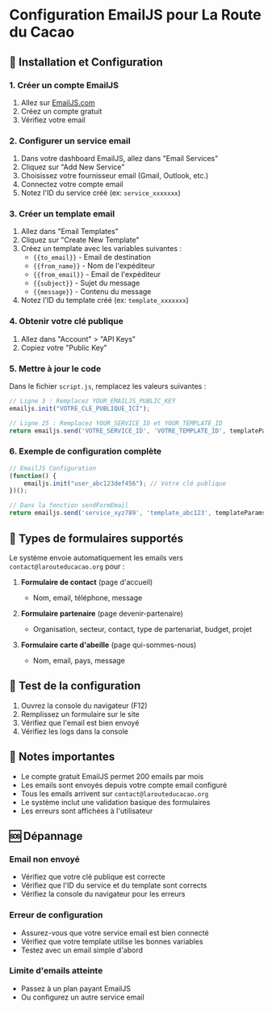 # Configuration EmailJS pour La Route du Cacao

## 🚀 Installation et Configuration

### 1. Créer un compte EmailJS
1. Allez sur [EmailJS.com](https://www.emailjs.com/)
2. Créez un compte gratuit
3. Vérifiez votre email

### 2. Configurer un service email
1. Dans votre dashboard EmailJS, allez dans "Email Services"
2. Cliquez sur "Add New Service"
3. Choisissez votre fournisseur email (Gmail, Outlook, etc.)
4. Connectez votre compte email
5. Notez l'ID du service créé (ex: `service_xxxxxxx`)

### 3. Créer un template email
1. Allez dans "Email Templates"
2. Cliquez sur "Create New Template"
3. Créez un template avec les variables suivantes :
   - `{{to_email}}` - Email de destination
   - `{{from_name}}` - Nom de l'expéditeur
   - `{{from_email}}` - Email de l'expéditeur
   - `{{subject}}` - Sujet du message
   - `{{message}}` - Contenu du message
4. Notez l'ID du template créé (ex: `template_xxxxxxx`)

### 4. Obtenir votre clé publique
1. Allez dans "Account" > "API Keys"
2. Copiez votre "Public Key"

### 5. Mettre à jour le code
Dans le fichier `script.js`, remplacez les valeurs suivantes :

```javascript
// Ligne 3 : Remplacez YOUR_EMAILJS_PUBLIC_KEY
emailjs.init("VOTRE_CLE_PUBLIQUE_ICI");

// Ligne 25 : Remplacez YOUR_SERVICE_ID et YOUR_TEMPLATE_ID
return emailjs.send('VOTRE_SERVICE_ID', 'VOTRE_TEMPLATE_ID', templateParams)
```

### 6. Exemple de configuration complète
```javascript
// EmailJS Configuration
(function() {
    emailjs.init("user_abc123def456"); // Votre clé publique
})();

// Dans la fonction sendFormEmail
return emailjs.send('service_xyz789', 'template_abc123', templateParams)
```

## 📧 Types de formulaires supportés

Le système envoie automatiquement les emails vers `contact@larouteducacao.org` pour :

1. **Formulaire de contact** (page d'accueil)
   - Nom, email, téléphone, message

2. **Formulaire partenaire** (page devenir-partenaire)
   - Organisation, secteur, contact, type de partenariat, budget, projet

3. **Formulaire carte d'abeille** (page qui-sommes-nous)
   - Nom, email, pays, message

## 🔧 Test de la configuration

1. Ouvrez la console du navigateur (F12)
2. Remplissez un formulaire sur le site
3. Vérifiez que l'email est bien envoyé
4. Vérifiez les logs dans la console

## 📝 Notes importantes

- Le compte gratuit EmailJS permet 200 emails par mois
- Les emails sont envoyés depuis votre compte email configuré
- Tous les emails arrivent sur `contact@larouteducacao.org`
- Le système inclut une validation basique des formulaires
- Les erreurs sont affichées à l'utilisateur

## 🆘 Dépannage

### Email non envoyé
- Vérifiez que votre clé publique est correcte
- Vérifiez que l'ID du service et du template sont corrects
- Vérifiez la console du navigateur pour les erreurs

### Erreur de configuration
- Assurez-vous que votre service email est bien connecté
- Vérifiez que votre template utilise les bonnes variables
- Testez avec un email simple d'abord

### Limite d'emails atteinte
- Passez à un plan payant EmailJS
- Ou configurez un autre service email 